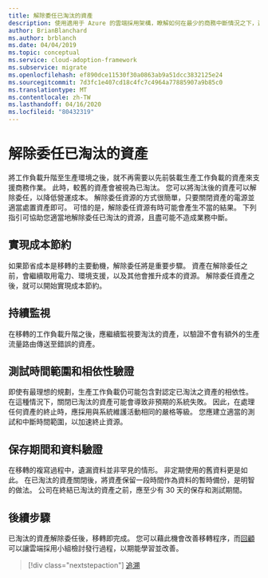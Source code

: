 ```yaml
---
title: 解除委任已淘汰的資產
description: 使用適用于 Azure 的雲端採用架構，瞭解如何在最少的商務中斷情況之下，適當地解除委任已淘汰的資源。
author: BrianBlanchard
ms.author: brblanch
ms.date: 04/04/2019
ms.topic: conceptual
ms.service: cloud-adoption-framework
ms.subservice: migrate
ms.openlocfilehash: ef890dce11530f30a0863ab9a51dcc3832125e24
ms.sourcegitcommit: 7d3fc1e407cd18c4fc7c4964a77885907a9b85c0
ms.translationtype: MT
ms.contentlocale: zh-TW
ms.lasthandoff: 04/16/2020
ms.locfileid: "80432319"
---
```

# <a name="decommission-retired-assets"></a>解除委任已淘汰的資產

將工作負載升階至生產環境之後，就不再需要以先前裝載生產工作負載的資產來支援商務作業。 此時，較舊的資產會被視為已淘汰。 您可以將淘汰後的資產可以解除委任，以降低營運成本。 解除委任資源的方式很簡單，只要關閉資產的電源並適當處置資產即可。 可惜的是，解除委任資源有時可能會產生不當的結果。 下列指引可協助您適當地解除委任已淘汰的資源，且盡可能不造成業務中斷。

## <a name="cost-savings-realization"></a>實現成本節約

如果節省成本是移轉的主要動機，解除委任將是重要步驟。 資產在解除委任之前，會繼續取用電力、環境支援，以及其他會推升成本的資源。 解除委任資產之後，就可以開始實現成本節約。

## <a name="continued-monitoring"></a>持續監視

在移轉的工作負載升階之後，應繼續監視要淘汰的資產，以驗證不會有額外的生產流量路由傳送至錯誤的資產。

## <a name="testing-windows-and-dependency-validation"></a>測試時間範圍和相依性驗證

即使有最理想的規劃，生產工作負載仍可能包含對認定已淘汰之資產的相依性。 在這種情況下，關閉已淘汰的資產可能會導致非預期的系統失敗。 因此，在處理任何資產的終止時，應採用與系統維護活動相同的嚴格等級。 您應建立適當的測試和中斷時間範圍，以加速終止資源。

## <a name="holding-period-and-data-validation"></a>保存期間和資料驗證

在移轉的複寫過程中，遺漏資料並非罕見的情形。 非定期使用的舊資料更是如此。 在已淘汰的資產關閉後，將資產保留一段時間作為資料的暫時備份，是明智的做法。 公司在終結已淘汰的資產之前，應至少有 30 天的保存和測試期間。

## <a name="next-steps"></a>後續步驟

已淘汰的資產解除委任後，移轉即完成。 您可以藉此機會改善移轉程序，而[回顧](./retrospective.md)可以讓雲端採用小組檢討發行過程，以期能學習並改善。

> [!div class="nextstepaction"]
> [追溯](./retrospective.md)
